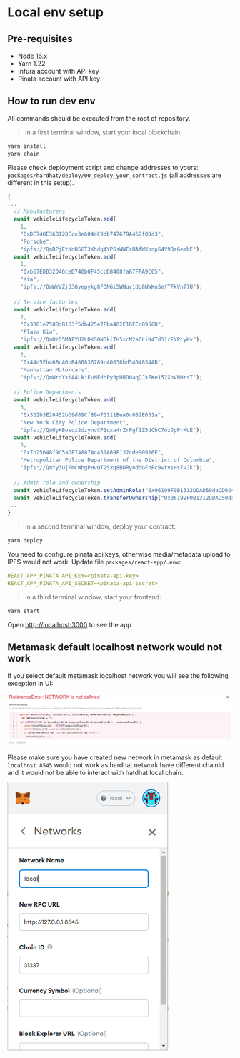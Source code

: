 # Local env setup

## Pre-requisites

- Node 16.x
- Yarn 1.22
- Infura account with API key
- Pinata account with API key

## How to run dev env

All commands should be executed from the root of repository.

> in a first terminal window, start your local blockchain:

```bash
yarn install
yarn chain
```

Please check deployment script and change addresses to yours: `packages/hardhat/deploy/00_deploy_your_contract.js` (all addresses are different in this setup).

```js
{
...
  // Manufacturers
  await vehicleLifecycleToken.add(
    1,
    "0xDE740E368128Ece3e604dC9db747679A469f0Dd3", 
    "Porsche",
    "ipfs://QmRPjEtKnH56T3Khdq4YP6sWWEzHAfWXbnpS4Y9Qz6embE");
  await vehicleLifecycleToken.add(
    1,
    "0xb67EDD32D46ceD740b0F45ccD8408fa87FFA9C05", 
    "Kia",
    "ipfs://QmWYVZj53Gyepykg8FQN6i5WHuv1dq8NWKnSefTFkVn77U");

  // Service factories
  await vehicleLifecycleToken.add(
    2,
    "0x3B81e758Bd8163f5db425e7Fba402E18FCc8958D", 
    "Plaza Kia",
    "ipfs://QmUzD5MAFYU2LDKSQN5kiTH5xcM2aGLiK4TdS1rFYPcyKv");
  await vehicleLifecycleToken.add(
    2,
    "0x44d5Fb46BcA0bB486836789c40838bd5404834AB",
    "Manhattan Motorcars",
    "ipfs://QmWrdYxiA4LkiEuMFdhPy3pUBDHaqQJkFKe152XhVNHrsT");

  // Police Departments
  await vehicleLifecycleToken.add(
    3,
    "0x332b3E20452bD9d89Cf89473111BeA0c052E651a", 
    "New York City Police Department", 
    "ipfs://QmUyKBosqz2dzynvCP1qxa4rZrFgf1Z5dCbC7ozJpPrKUE");
  await vehicleLifecycleToken.add(
    3,
    "0x7b25648f9C5aDF7A887Ac451A69F137cde90916E", 
    "Metropolitan Police Department of the District of Columbia", 
    "ipfs://QmYy3UjFmCWbgPHvQT2Sxq8BDRynddGFhPc9wtvsHs7vJk");
    
  // Admin role and ownership
  await vehicleLifecycleToken.setAdminRole("0x06199F0B1312DDAD50daCD024a52323c3ff91312");
  await vehicleLifecycleToken.transferOwnership("0x06199F0B1312DDAD50daCD024a52323c3ff91312");
...
}
```

> in a second terminal window, deploy your contract:

```bash
yarn deploy
```

You need to configure pinata api keys, otherwise media/metadata upload to IPFS would not work.
Update file `packages/react-app/.env`:

```yaml
REACT_APP_PINATA_API_KEY=<pinata-api-key>
REACT_APP_PINATA_API_SECRET=<pinata-api-secret>
```

> in a third terminal window, start your frontend:

```bash
yarn start
```

Open [http://localhost:3000](http://localhost:3000) to see the app

## Metamask default localhost network would not work

If you select default metamask localhost network you will see the following exception in UI:

![Wrong network local dev](images/wrong-network-local-dev-env.png)

Please make sure you have created new network in metamask as default `localhost 8545` would not work as hardhat network have different chainId and it would not be able to interact with hatdhat local chain.

![New local network in metamask](images/metamask/new-local-network.png)